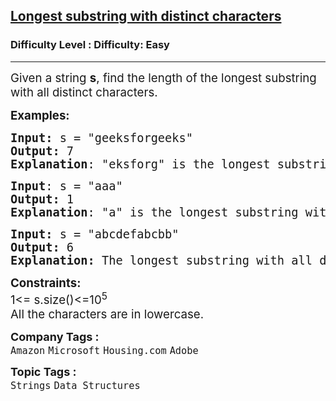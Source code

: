 <h2><a href="https://www.geeksforgeeks.org/problems/longest-distinct-characters-in-string5848/1">Longest substring with distinct characters</a></h2><h3>Difficulty Level : Difficulty: Easy</h3><hr><div class="problems_problem_content__Xm_eO"><p><span style="font-size: 14pt;">Given a string <strong>s</strong>, find the length of the longest substring with all distinct characters.&nbsp;</span></p>
<p><span style="font-size: 14pt;"><strong>Examples:</strong></span></p>
<pre><span style="font-size: 14pt;"><strong>Input: </strong>s = "geeksforgeeks"
<strong>Output:</strong> 7
<strong>Explanation</strong>: "eksforg" is the longest substring with all distinct characters.
</span></pre>
<pre><span style="font-size: 14pt;"><strong>Input</strong>: s = "aaa"
<strong>Output:</strong> 1
<strong>Explanation</strong>: "a" is the longest substring with all distinct characters.<br></span></pre>
<pre><span style="font-size: 14pt;"><strong>Input: </strong>s = "abcdefabcbb"<strong>
Output: </strong>6<strong>
Explanation: </strong>The longest substring with all distinct characters is "abcdef", which has a length of 6.</span></pre>
<p><span style="font-size: 14pt;"><strong>Constraints:</strong><br>1&lt;= s.size()&lt;=10<sup>5<br></sup>All the characters are in lowercase.</span></p></div><p><span style=font-size:18px><strong>Company Tags : </strong><br><code>Amazon</code>&nbsp;<code>Microsoft</code>&nbsp;<code>Housing.com</code>&nbsp;<code>Adobe</code>&nbsp;<br><p><span style=font-size:18px><strong>Topic Tags : </strong><br><code>Strings</code>&nbsp;<code>Data Structures</code>&nbsp;